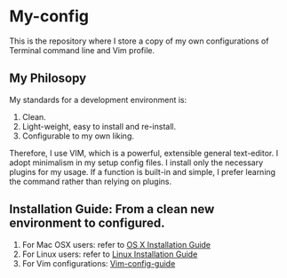 # My-config

This is the repository where I store a copy of my own configurations of Terminal command line and Vim profile. 

## My Philosopy
My standards for a development environment is:

1. Clean.
2. Light-weight, easy to install and re-install.
3. Configurable to my own liking.

Therefore, I use VIM, which is a powerful, extensible general text-editor. I adopt minimalism in my setup config files. I install only the necessary plugins for my usage. If a function is built-in and simple, I prefer learning the command rather than relying on plugins.  

## Installation Guide: From a clean new environment to configured.

1. For Mac OSX users: refer to [OS X Installation Guide](OSX-installation-guide.md)
2. For Linux users: refer to [Linux Installation Guide](Linux-installation-guide.md)
3. For Vim configurations: [Vim-config-guide](Vim-config-guide.md)


